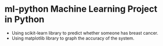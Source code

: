 # ml-python Machine Learning Project in Python
- Using scikit-learn library to predict whether someone has breast cancer.
- Using matplotlib library to graph the accuracy of the system.
